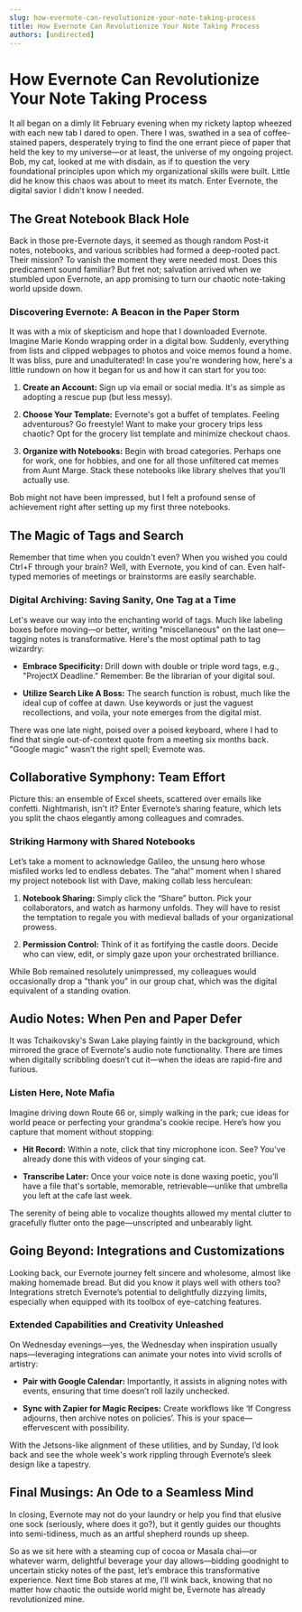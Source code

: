 ```yaml
---
slug: how-evernote-can-revolutionize-your-note-taking-process
title: How Evernote Can Revolutionize Your Note Taking Process
authors: [undirected]
---
```



# How Evernote Can Revolutionize Your Note Taking Process

It all began on a dimly lit February evening when my rickety laptop wheezed with each new tab I dared to open. There I was, swathed in a sea of coffee-stained papers, desperately trying to find the one errant piece of paper that held the key to my universe—or at least, the universe of my ongoing project. Bob, my cat, looked at me with disdain, as if to question the very foundational principles upon which my organizational skills were built. Little did he know this chaos was about to meet its match. Enter Evernote, the digital savior I didn't know I needed.

## The Great Notebook Black Hole

Back in those pre-Evernote days, it seemed as though random Post-it notes, notebooks, and various scribbles had formed a deep-rooted pact. Their mission? To vanish the moment they were needed most. Does this predicament sound familiar? But fret not; salvation arrived when we stumbled upon Evernote, an app promising to turn our chaotic note-taking world upside down. 

### Discovering Evernote: A Beacon in the Paper Storm

It was with a mix of skepticism and hope that I downloaded Evernote. Imagine Marie Kondo wrapping order in a digital bow. Suddenly, everything from lists and clipped webpages to photos and voice memos found a home. It was bliss, pure and unadulterated! In case you're wondering how, here's a little rundown on how it began for us and how it can start for you too:

1. **Create an Account:** Sign up via email or social media. It's as simple as adopting a rescue pup (but less messy).

2. **Choose Your Template:** Evernote's got a buffet of templates. Feeling adventurous? Go freestyle! Want to make your grocery trips less chaotic? Opt for the grocery list template and minimize checkout chaos.

3. **Organize with Notebooks:** Begin with broad categories. Perhaps one for work, one for hobbies, and one for all those unfiltered cat memes from Aunt Marge. Stack these notebooks like library shelves that you’ll actually use.

Bob might not have been impressed, but I felt a profound sense of achievement right after setting up my first three notebooks.

## The Magic of Tags and Search

Remember that time when you couldn't even? When you wished you could Ctrl+F through your brain? Well, with Evernote, you kind of can. Even half-typed memories of meetings or brainstorms are easily searchable.

### Digital Archiving: Saving Sanity, One Tag at a Time

Let's weave our way into the enchanting world of tags. Much like labeling boxes before moving—or better, writing "miscellaneous" on the last one—tagging notes is transformative. Here's the most optimal path to tag wizardry:

- **Embrace Specificity:** Drill down with double or triple word tags, e.g., "ProjectX Deadline." Remember: Be the librarian of your digital soul.

- **Utilize Search Like A Boss:** The search function is robust, much like the ideal cup of coffee at dawn. Use keywords or just the vaguest recollections, and voila, your note emerges from the digital mist.

There was one late night, poised over a poised keyboard, where I had to find that single out-of-context quote from a meeting six months back. "Google magic" wasn’t the right spell; Evernote was.

## Collaborative Symphony: Team Effort

Picture this: an ensemble of Excel sheets, scattered over emails like confetti. Nightmarish, isn't it? Enter Evernote’s sharing feature, which lets you split the chaos elegantly among colleagues and comrades.

### Striking Harmony with Shared Notebooks

Let’s take a moment to acknowledge Galileo, the unsung hero whose misfiled works led to endless debates. The “aha!” moment when I shared my project notebook list with Dave, making collab less herculean:

1. **Notebook Sharing:** Simply click the “Share” button. Pick your collaborators, and watch as harmony unfolds. They will have to resist the temptation to regale you with medieval ballads of your organizational prowess.

2. **Permission Control:** Think of it as fortifying the castle doors. Decide who can view, edit, or simply gaze upon your orchestrated brilliance.

While Bob remained resolutely unimpressed, my colleagues would occasionally drop a "thank you" in our group chat, which was the digital equivalent of a standing ovation.

## Audio Notes: When Pen and Paper Defer

It was Tchaikovsky's Swan Lake playing faintly in the background, which mirrored the grace of Evernote's audio note functionality. There are times when digitally scribbling doesn’t cut it—when the ideas are rapid-fire and furious. 

### Listen Here, Note Mafia

Imagine driving down Route 66 or, simply walking in the park; cue ideas for world peace or perfecting your grandma's cookie recipe. Here’s how you capture that moment without stopping:

- **Hit Record:** Within a note, click that tiny microphone icon. See? You've already done this with videos of your singing cat.

- **Transcribe Later:** Once your voice note is done waxing poetic, you’ll have a file that's sortable, memorable, retrievable—unlike that umbrella you left at the cafe last week.

The serenity of being able to vocalize thoughts allowed my mental clutter to gracefully flutter onto the page—unscripted and unbearably light.

## Going Beyond: Integrations and Customizations

Looking back, our Evernote journey felt sincere and wholesome, almost like making homemade bread. But did you know it plays well with others too? Integrations stretch Evernote’s potential to delightfully dizzying limits, especially when equipped with its toolbox of eye-catching features.

### Extended Capabilities and Creativity Unleashed

On Wednesday evenings—yes, the Wednesday when inspiration usually naps—leveraging integrations can animate your notes into vivid scrolls of artistry:

- **Pair with Google Calendar:** Importantly, it assists in aligning notes with events, ensuring that time doesn’t roll lazily unchecked.

- **Sync with Zapier for Magic Recipes:** Create workflows like ‘If Congress adjourns, then archive notes on policies’. This is your space—effervescent with possibility.

With the Jetsons-like alignment of these utilities, and by Sunday, I’d look back and see the whole week's work rippling through Evernote’s sleek design like a tapestry.

## Final Musings: An Ode to a Seamless Mind

In closing, Evernote may not do your laundry or help you find that elusive one sock (seriously, where does it go?), but it gently guides our thoughts into semi-tidiness, much as an artful shepherd rounds up sheep. 

So as we sit here with a steaming cup of cocoa or Masala chai—or whatever warm, delightful beverage your day allows—bidding goodnight to uncertain sticky notes of the past, let’s embrace this transformative experience. Next time Bob stares at me, I’ll wink back, knowing that no matter how chaotic the outside world might be, Evernote has already revolutionized mine.